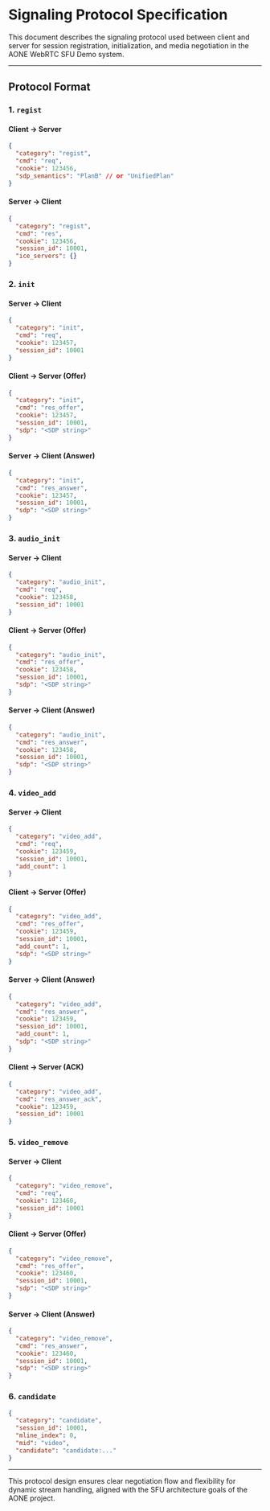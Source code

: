 # Signaling Protocol Specification

This document describes the signaling protocol used between client and server for session registration, initialization, 
and media negotiation in the AONE WebRTC SFU Demo system.

---

## Protocol Format

### 1. `regist`

#### Client -> Server

```json
{
  "category": "regist",
  "cmd": "req",
  "cookie": 123456,
  "sdp_semantics": "PlanB" // or "UnifiedPlan"
}
```

#### Server -> Client

```json
{
  "category": "regist",
  "cmd": "res",
  "cookie": 123456,
  "session_id": 10001,
  "ice_servers": {}
}
```

### 2. `init`

#### Server -> Client

```json
{
  "category": "init",
  "cmd": "req",
  "cookie": 123457,
  "session_id": 10001
}
```

#### Client -> Server (Offer)

```json
{
  "category": "init",
  "cmd": "res_offer",
  "cookie": 123457,
  "session_id": 10001,
  "sdp": "<SDP string>"
}
```

#### Server -> Client (Answer)

```json
{
  "category": "init",
  "cmd": "res_answer",
  "cookie": 123457,
  "session_id": 10001,
  "sdp": "<SDP string>"
}
```

### 3. `audio_init`

#### Server -> Client

```json
{
  "category": "audio_init",
  "cmd": "req",
  "cookie": 123458,
  "session_id": 10001
}
```

#### Client -> Server (Offer)

```json
{
  "category": "audio_init",
  "cmd": "res_offer",
  "cookie": 123458,
  "session_id": 10001,
  "sdp": "<SDP string>"
}
```

#### Server -> Client (Answer)

```json
{
  "category": "audio_init",
  "cmd": "res_answer",
  "cookie": 123458,
  "session_id": 10001,
  "sdp": "<SDP string>"
}
```

### 4. `video_add`

#### Server -> Client

```json
{
  "category": "video_add",
  "cmd": "req",
  "cookie": 123459,
  "session_id": 10001,
  "add_count": 1
}
```

#### Client -> Server (Offer)

```json
{
  "category": "video_add",
  "cmd": "res_offer",
  "cookie": 123459,
  "session_id": 10001,
  "add_count": 1,
  "sdp": "<SDP string>"
}
```

#### Server -> Client (Answer)

```json
{
  "category": "video_add",
  "cmd": "res_answer",
  "cookie": 123459,
  "session_id": 10001,
  "add_count": 1,
  "sdp": "<SDP string>"
}
```

#### Client -> Server (ACK)

```json
{
  "category": "video_add",
  "cmd": "res_answer_ack",
  "cookie": 123459,
  "session_id": 10001
}
```

### 5. `video_remove`

#### Server -> Client

```json
{
  "category": "video_remove",
  "cmd": "req",
  "cookie": 123460,
  "session_id": 10001
}
```

#### Client -> Server (Offer)

```json
{
  "category": "video_remove",
  "cmd": "res_offer",
  "cookie": 123460,
  "session_id": 10001,
  "sdp": "<SDP string>"
}
```

#### Server -> Client (Answer)

```json
{
  "category": "video_remove",
  "cmd": "res_answer",
  "cookie": 123460,
  "session_id": 10001,
  "sdp": "<SDP string>"
}
```

### 6. `candidate`

```json
{
  "category": "candidate",
  "session_id": 10001,
  "mline_index": 0,
  "mid": "video",
  "candidate": "candidate:..."
}
```

---

This protocol design ensures clear negotiation flow and flexibility for dynamic stream handling, aligned with the SFU architecture goals of the AONE project.
